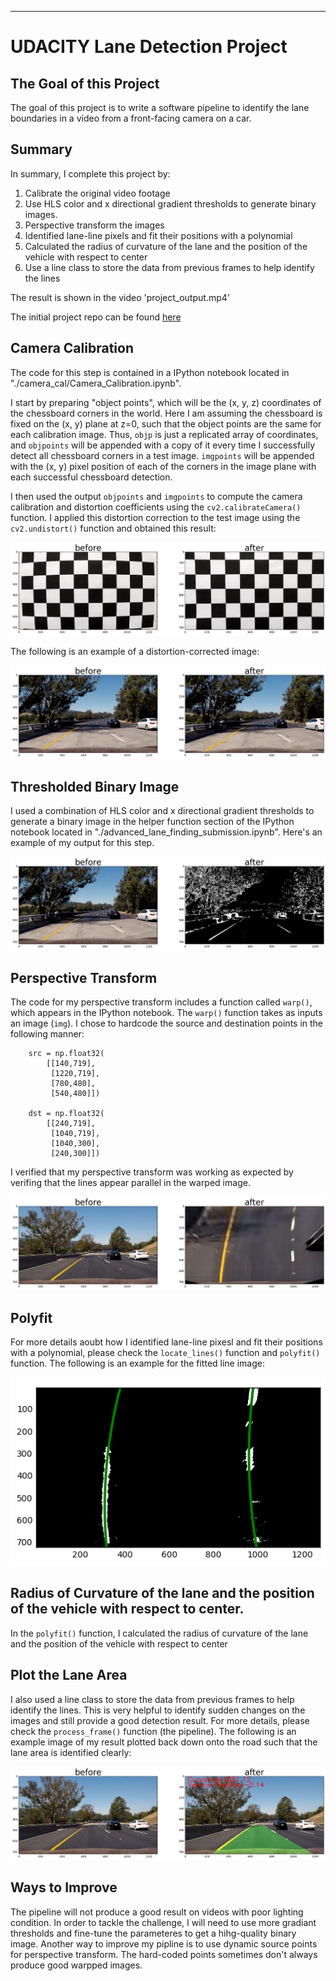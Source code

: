 
[//]: # (Image References)

[image1]: ./camera_cal/chessboard_undistorted.png "Undistorted Chessboard"
[image2]: ./camera_cal/test_img_undistorted.png "undistorted test image"
[image3]: ./test_img_binary.png "Binary Example"
[image4]: ./test_img_warped.png "Warp Example"
[image5]: ./test_img_polyfit.png "Fit Visual"
[image6]: ./test_img_output.png "Output"
[video1]: ./project_video.mp4 "Video"

---
# UDACITY Lane Detection Project

## The Goal of this Project

The goal of this project is to write a software pipeline to identify the lane boundaries in a video from a front-facing camera on a car.

## Summary

In summary, I complete this project by:

1. Calibrate the original video footage
2. Use HLS color and x directional gradient thresholds to generate binary images.
3. Perspective transform the images
4. Identified lane-line pixels and fit their positions with a polynomial
5. Calculated the radius of curvature of the lane and the position of the vehicle with respect to center
6. Use a line class to store the data from previous frames to help identify the lines

The result is shown in the video 'project_output.mp4'

The initial project repo can be found [here](https://github.com/udacity/CarND-Advanced-Lane-Lines)

## Camera Calibration

The code for this step is contained in a IPython notebook located in "./camera_cal/Camera_Calibration.ipynb".  

I start by preparing "object points", which will be the (x, y, z) coordinates of the chessboard corners in the world. Here I am assuming the chessboard is fixed on the (x, y) plane at z=0, such that the object points are the same for each calibration image.  Thus, `objp` is just a replicated array of coordinates, and `objpoints` will be appended with a copy of it every time I successfully detect all chessboard corners in a test image.  `imgpoints` will be appended with the (x, y) pixel position of each of the corners in the image plane with each successful chessboard detection.  

I then used the output `objpoints` and `imgpoints` to compute the camera calibration and distortion coefficients using the `cv2.calibrateCamera()` function.  I applied this distortion correction to the test image using the `cv2.undistort()` function and obtained this result: 

![alt text][image1]

The following is an example of a distortion-corrected image:

![alt text][image2]

## Thresholded Binary Image 

I used a combination of HLS color and x directional gradient thresholds to generate a binary image in the helper function section of the IPython notebook located in "./advanced_lane_finding_submission.ipynb".  Here's an example of my output for this step.  

![alt text][image3]

## Perspective Transform

The code for my perspective transform includes a function called `warp()`, which appears in the IPython notebook.  The `warp()` function takes as inputs an image (`img`).  I chose to hardcode the source and destination points in the following manner:

```
    src = np.float32(
        [[140,719],
         [1220,719],
         [780,480],
         [540,480]])
    
    dst = np.float32(
        [[240,719],
         [1040,719],
         [1040,300],
         [240,300]])

```

I verified that my perspective transform was working as expected by verifing that the lines appear parallel in the warped image.

![alt text][image4]

## Polyfit

For more details aoubt how I identified lane-line pixesl and fit their positions with a polynomial, please check the `locate_lines()` function and `polyfit()` function. The following is an example for the fitted line image:

![alt text][image5]

## Radius of Curvature of the lane and the position of the vehicle with respect to center.

In the `polyfit()` function, I calculated the radius of curvature of the lane and the position of the vehicle with respect to center 

## Plot the Lane Area 

I also used a line class to store the data from previous frames to help identify the lines. This is very helpful to identify sudden changes on the images and still provide a good detection result. For more details, please check the `process_frame()` function (the pipeline). The following is an example image of my result plotted back down onto the road such that the lane area is identified clearly:

![alt text][image6]

## Ways to Improve

The pipeline will not produce a good result on videos with poor lighting condition. In order to tackle the challenge, I will need to use more gradiant thresholds and fine-tune the parameteres to get a hihg-quality binary image. Another way to improve my pipline is to use dynamic source points for perspective transform. The hard-coded points sometimes don't always produce good warpped images. 
